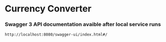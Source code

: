 # Currency Converter


### Swagger 3 API documentation avaible after local service runs
    http://localhost:8080/swagger-ui/index.html#/

